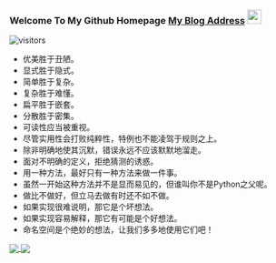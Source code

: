 ### Welcome To My Github Homepage    [My Blog Address](https://thread-liu.github.io/) <img src="https://media.giphy.com/media/hvRJCLFzcasrR4ia7z/giphy.gif" width="25px">   

![visitors](https://visitor-badge.glitch.me/badge?page_id=page.id)

- 优美胜于丑陋。
- 显式胜于隐式。
- 简单胜于复杂。
- 复杂胜于难懂。
- 扁平胜于嵌套。
- 分散胜于密集。
- 可读性应当被重视。
- 尽管实用性会打败纯粹性，特例也不能凌驾于规则之上。
- 除非明确地使其沉默，错误永远不应该默默地溜走。
- 面对不明确的定义，拒绝猜测的诱惑。
- 用一种方法，最好只有一种方法来做一件事。
- 虽然一开始这种方法并不是显而易见的，但谁叫你不是Python之父呢。
- 做比不做好，但立马去做有时还不如不做。
- 如果实现很难说明，那它是个坏想法。
- 如果实现容易解释，那它有可能是个好想法。
- 命名空间是个绝妙的想法，让我们多多地使用它们吧！

<a href="https://github.com/anuraghazra/github-readme-stats">
  <img align="center" src="https://github-readme-stats.vercel.app/api/top-langs/?username=thread-liu&langs_count=10&layout=compact&theme=dark&show_icons=true" align="left" />
  <img align="center" src="https://github-readme-stats.vercel.app/api?username=thread-liu&theme=dark&show_icons=true&count_private=true"  align="right" />
</a>
